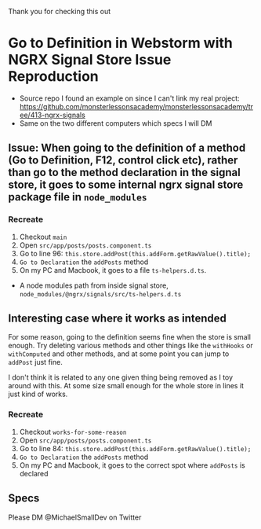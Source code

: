 Thank you for checking this out

# Go to Definition in Webstorm with NGRX Signal Store Issue Reproduction

- Source repo I found an example on since I can't link my real project: https://github.com/monsterlessonsacademy/monsterlessonsacademy/tree/413-ngrx-signals
- Same on the two different computers which specs I will DM

## Issue: When going to the definition of a method (Go to Definition, F12, control click etc), rather than go to the method declaration in the signal store, it goes to some internal ngrx signal store package file in `node_modules`

### Recreate

1) Checkout `main`
2) Open `src/app/posts/posts.component.ts`
3) Go to line 96: `this.store.addPost(this.addForm.getRawValue().title);`
4) `Go to Declaration` the `addPosts` method
5) On my PC and Macbook, it goes to a file `ts-helpers.d.ts`.
  - A node modules path from inside signal store, `node_modules/@ngrx/signals/src/ts-helpers.d.ts`

## Interesting case where it works as intended

For some reason, going to the definition seems fine when the store is small enough.
Try deleting various methods and other things like the `withHooks` or `withComputed`
and other methods, and at some point you can jump to `addPost` just fine.

I don't think it is related to any one given thing being removed as I toy around with this.
At some size small enough for the whole store in lines it just kind of works.

### Recreate

1) Checkout `works-for-some-reason`
2) Open `src/app/posts/posts.component.ts`
3) Go to line 84: `this.store.addPost(this.addForm.getRawValue().title);`
4) `Go to Declaration` the `addPosts` method
5) On my PC and Macbook, it goes to the correct spot where `addPosts` is declared

## Specs

Please DM @MichaelSmallDev on Twitter
